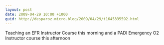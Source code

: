 ```yaml
---
layout: post
date: 2009-04-29 10:00 +1000
guid: http://desparoz.micro.blog/2009/04/29/t1645335592.html
---
```

Teaching an EFR Instructor Course this morning and a PADI Emergency O2 Instructor course this afternoon
